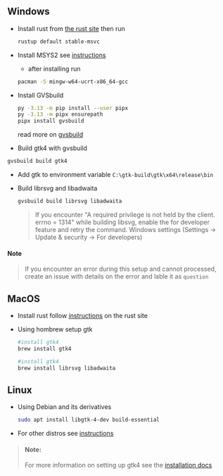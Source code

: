 ## Windows

- Install rust from [the rust site](https://www.rust-lang.org/tools/install) then run

  ```sh
  rustup default stable-msvc
  ```

- Install MSYS2 see [instructions](https://www.msys2.org/)
  - after installing run
  ```sh
  pacman -S mingw-w64-ucrt-x86_64-gcc
  ```
- Install GVSbuild

  ```sh
  py -3.13 -m pip install --user pipx
  py -3.13 -m pipx ensurepath
  pipx install gvsbuild
  ```

  read more on [gvsbuild](https://github.com/wingtk/gvsbuild)

- Build gtk4 with gvsbuild

```sh
gvsbuild build gtk4
```

- Add gtk to environment variable
  `C:\gtk-build\gtk\x64\release\bin`

- Build librsvg and libadwaita

  ```sh
  gvsbuild build librsvg libadwaita
  ```

  > If you encounter "A required privilege is not held by the client. errno = 1314"
  > while building libsvg, enable the for developer feature and retry the command.
  > Windows settings (Settings -> Update & security -> For developers)

#### Note

> If you encounter an error during this setup and cannot processed, create an
> issue with details on the error and lable it as `question`

## MacOS

- Install rust follow [instructions](https://rustup.rs/) on the rust site

- Using hombrew setup gtk

  ```sh
  #install gtk4
  brew install gtk4

  #install gtk4
  brew install librsvg libadwaita
  ```

## Linux

- Using Debian and its derivatives
  ```sh
  sudo apt install libgtk-4-dev build-essential
  ```
- For other distros see [instructions](https://gtk-rs.org/gtk4-rs/stable/latest/book/installation_linux.html)

> #### Note:
>
> For more information on setting up gtk4 see the [installation docs](https://gtk-rs.org/gtk4-rs/stable/latest/book/installation.html)
